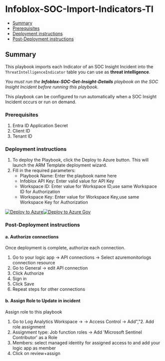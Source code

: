 # Infoblox-SOC-Import-Indicators-TI

* [Summary](#Summary)
* [Prerequisites](#Prerequisites)
* [Deployment instructions](#Deployment-instructions)
* [Post-Deployment instructions](#Post-Deployment-instructions)

## Summary<a name="Summary"></a>

This playbook imports each Indicator of an SOC Insight Incident into the ```ThreatIntelligenceIndicator``` table you can use as **threat intelligence**. 

*You must run the **Infoblox-SOC-Get-Insight-Details** playbook on the SOC Insight Incident before running this playbook.*

This playbook can be configured to run automatically when a SOC Insight Incident occurs or run on demand.

### Prerequisites<a name="Prerequisites"></a>

1. Entra ID Application Secret
2. Client ID
3. Tenant ID

### Deployment instructions<a name="Deployment-instructions"></a>

1. To deploy the Playbook, click the Deploy to Azure button. This will launch the ARM Template deployment wizard.
2. Fill in the required parameters:
    * Playbook Name: Enter the playbook name here
    * Infoblox API Key: Enter valid value for API Key
    * Workspace ID: Enter value for Workspace ID,use same Workspace ID for Authorization
    * Workspace Key: Enter value for Workspace Key,use same Workspace Key for Authorization

[![Deploy to Azure](https://aka.ms/deploytoazurebutton)](https://portal.azure.com/#create/Microsoft.Template/uri/https%3A%2F%2Fraw.githubusercontent.com%2FAzure%2FAzure-Sentinel%2Fmaster%2FSolutions%2FInfoblox%2FPlaybooks%2FInfoblox%20SOC%20Import%20Indicators%20TI%2Fazuredeploy.json)[![Deploy to Azure Gov](https://aka.ms/deploytoazuregovbutton)](https://portal.azure.com/#create/Microsoft.Template/uri/https%3A%2F%2Fraw.githubusercontent.com%2FAzure%2FAzure-Sentinel%2Fmaster%2FSolutions%2FInfoblox%2FPlaybooks%2FInfoblox%20SOC%20Import%20Indicators%20TI%2Fazuredeploy.json)

### Post-Deployment instructions<a name="Post-Deployment-instructions"></a>

#### a. Authorize connections

Once deployment is complete, authorize each connection.

1. Go to your logic app -> API connections -> Select azuremonitorlogs connection resource
2. Go to General -> edit API connection
3. Click Authorize
4. Sign in
5. Click Save
6. Repeat steps for other connections

#### b. Assign Role to Update in incident

Assign role to this playbook

1. Go to Log Analytics Workspace → <your workspace> → Access Control → Add","2. Add role assignment
3. Assignment type: Job function roles -> Add 'Microsoft Sentinel Contributor' as a Role
4. Members: select managed identity for assigned access to and add your logic app as member
5. Click on review+assign
